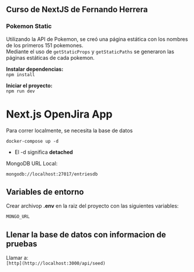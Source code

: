 ## Curso de NextJS de Fernando Herrera  

### Pokemon Static  

Utilizando la API de Pokemon, se creó una página estática con los nombres de los primeros 151 pokemones.  
Mediante el uso de `getStaticProps` y `getStaticPaths` se generaron las páginas estáticas de cada pokemon.  

**Instalar dependencias:**  
```npm install```  

**Iniciar el proyecto:**  
```npm run dev```

# Next.js OpenJira App  
Para correr localmente, se necesita la base de datos  
```
docker-compose up -d
```  
  
* El -d significa __detached__  

MongoDB URL Local:  
```
mongodb://localhost:27017/entriesdb
```  

## Variables de entorno  
Crear archivop __.env__ en la raiz del proyecto con las siguientes variables:  
```  
MONGO_URL  
```  
## Llenar la base de datos con informacion de pruebas  
Llamar a:  
```[http](http://localhost:3000/api/seed)```